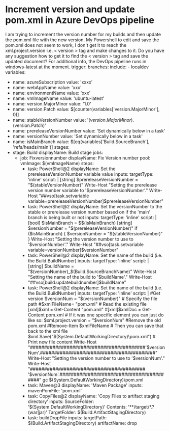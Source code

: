 
# Increment version and update pom.xml <version> in Azure DevOps pipeline

I am trying to increment the version number for my builds and then update the pom.xml file with the new version. My Powershell to edit and save the pom.xml does not seem to work, I don't get it to reach the xml.project.version i.e. < version > tag and make changes to it.
Do you have any suggestion how to get it to find the < version > tag and save the updated document?
For additional info, the DevOps pipeline runs in windows-latest at the moment.
trigger:
  branches:
    include:
    - localdev
variables:
- name: azureSubscription
  value: 'xxxx'
- name: webAppName
  value: 'xxx'
- name: environmentName
  value: 'xxx'
- name: vmImageName
  value: 'ubuntu-latest'
- name: version.MajorMinor
  value: '1.0'
- name: version.Patch
  value: $[counter(variables['version.MajorMinor'], 0)]
- name: stableVersionNumber
  value: '$(version.MajorMinor).$(version.Patch)'
- name: prereleaseVersionNumber
  value: 'Set dynamically below in a task'
- name: versionNumber
  value: 'Set dynamically below in a task'
- name: isMainBranch
  value: $[eq(variables['Build.SourceBranch'], 'refs/heads/main')]
stages:
- stage: Build
  displayName: Build stage
  jobs:
  - job: Fixversionnumber
    displayName: Fix Version number
    pool:
      vmImage: $(vmImageName)
    steps:
    - task: PowerShell@2
      displayName: Set the prereleaseVersionNumber variable value
      inputs:
        targetType: 'inline'
        script: |
          [string] $prereleaseVersionNumber = "$(stableVersionNumber)"
          Write-Host "Setting the prerelease version number variable to '$prereleaseVersionNumber'."
          Write-Host "##vso[task.setvariable variable=prereleaseVersionNumber]$prereleaseVersionNumber"
    - task: PowerShell@2
      displayName: Set the versionNumber to the stable or prerelease version number based on if the 'main' branch is being built or not
      inputs:
        targetType: 'inline'
        script: |
          [bool] $isMainBranch = $$(isMainBranch)
          [string] $versionNumber = "$(prereleaseVersionNumber)"
          if ($isMainBranch)
          {
            $versionNumber = "$(stableVersionNumber)"
          }
          Write-Host "Setting the version number to use to '$versionNumber'."
          Write-Host "##vso[task.setvariable variable=versionNumber]$versionNumber"
    - task: PowerShell@2
      displayName: Set the name of the build (i.e. the Build.BuildNumber)
      inputs:
        targetType: 'inline'
        script: |
          [string] $buildName = "$(versionNumber)_$(Build.SourceBranchName)"
          Write-Host "Setting the name of the build to '$buildName'."
          Write-Host "##vso[build.updatebuildnumber]$buildName"
    - task: PowerShell@2
      displayName: Set the name of the build (i.e. the Build.BuildNumber)
      inputs:
        targetType: 'inline'
        script: |
          #Get version
          $versionNum = "$(versionNumber)"
          # Specify the file path
          #$xmlFileName= "pom.xml"
          # Read the existing file
          [xml]$xml = Get-Content "pom.xml"
          #[xml]$xmlDoc = Get-Content pom.xml
          # If it was one specific element you can just do like so:
          $xml.project.version = "$versionNum"
          #Remove the old pom.xml
          #Remove-Item $xmlFileName
          # Then you can save that back to the xml file
          $xml.Save("$(System.DefaultWorkingDirectory)\pom.xml")
          # Print new file content
          Write-Host "#########################################'$versionNum'.#########################################"
          Write-Host "Setting the version number to use to '$versionNum'."
          Write-Host "######################################### '$versionNum'.#########################################"
          gc $(System.DefaultWorkingDirectory)\pom.xml
    - task: Maven@3
      displayName: 'Maven Package'
      inputs:
        mavenPomFile: 'pom.xml'
    - task: CopyFiles@2
      displayName: 'Copy Files to artifact staging directory'
      inputs:
        SourceFolder: '$(System.DefaultWorkingDirectory)'
        Contents: '**/target/*.?(war|jar)'
        TargetFolder: $(Build.ArtifactStagingDirectory)
    - task: buildDropFile
      inputs:
        targetPath: $(Build.ArtifactStagingDirectory)
        artifactName: drop




        